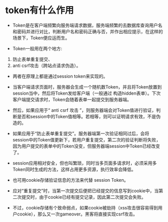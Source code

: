# token有什么作用
- Token是在客户端频繁向服务端请求数据，服务端频繁的去数据库查询用户名和密码并进行对比，判断用户名和密码正确与否，并作出相应提示，在这样的场景下，Token便应运而生。

- Token一般用在两个地方:
1. 防止表单重复提交、
2. anti csrf攻击（跨站点请求伪造）。
- 两者在原理上都是通过session token来实现的。

- 当客户端请求页面时，服务器会生成一个随机数Token，并且将Token放置到session当中，然后将Token发给客户端（一般通过 构造hidden表单）。下次客户端提交请求时，Token会随着表单一起提交到服务器端。
- 然后，如果应用于“ anti csrf 攻击 ”，则服务器端会对Token值进行验证，判断是否和session中的Token值相等。若相等，则可以证明请求有效，不是伪造的。

- 如果应用于“防止表单重复提交”。服务器端第一次验证相同过后，会将session中的Token值更新下，若用户重复提交，第二次的验证判断将失败，因为用户提交的表单中的Token没变，但服务器端session中Token已经改变了。
- session应用相对安全，但也叫繁琐，同时当多页面多请求时，必须采用多Token同时生成的方法，这样占用更多资源，执行效率会降低。

- 也可用cookie存储验证信息的方法来代替 session Token。
- 应对“重复提交”时，当第一次提交后便把已经提交的信息写到cookie中，当第二次提交时，由于cookie已经有提交记录，因此第二次提交会失败。
- 不过，cookie存储有个致命弱点，如果cookie被劫持（xss攻击很容易得到用户cookie），那么又一次gameover。黑客将直接实现csrf攻击。


